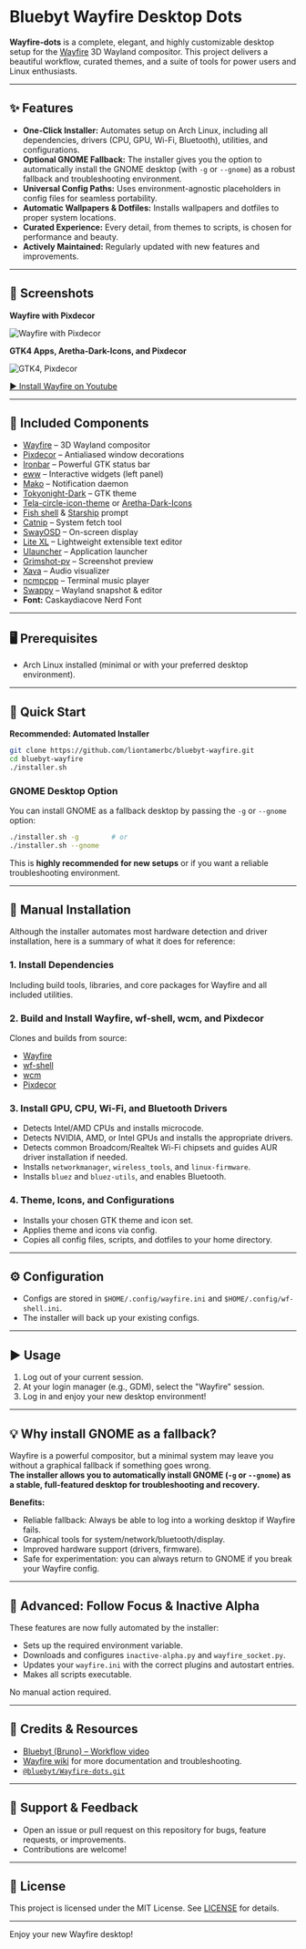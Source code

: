 # Bluebyt Wayfire Desktop Dots

**Wayfire-dots** is a complete, elegant, and highly customizable desktop setup for the [Wayfire](https://github.com/WayfireWM/wayfire) 3D Wayland compositor. This project delivers a beautiful workflow, curated themes, and a suite of tools for power users and Linux enthusiasts.

---

## ✨ Features

- **One-Click Installer:** Automates setup on Arch Linux, including all dependencies, drivers (CPU, GPU, Wi-Fi, Bluetooth), utilities, and configurations.
- **Optional GNOME Fallback:** The installer gives you the option to automatically install the GNOME desktop (with `-g` or `--gnome`) as a robust fallback and troubleshooting environment.
- **Universal Config Paths:** Uses environment-agnostic placeholders in config files for seamless portability.
- **Automatic Wallpapers & Dotfiles:** Installs wallpapers and dotfiles to proper system locations.
- **Curated Experience:** Every detail, from themes to scripts, is chosen for performance and beauty.
- **Actively Maintained:** Regularly updated with new features and improvements.

---

## 📸 Screenshots

**Wayfire with Pixdecor**

![Wayfire with Pixdecor](https://github.com/user-attachments/assets/6ce465da-e8a9-45d5-a87c-8932cd7ae366)

**GTK4 Apps, Aretha-Dark-Icons, and Pixdecor**

![GTK4, Pixdecor](https://github.com/user-attachments/assets/58606e37-6f79-4ad9-b1cf-20cef66b1213)

[▶️ Install Wayfire on Youtube](https://youtu.be/abtU54uMXH0)

---

## 🧩 Included Components

- [Wayfire](https://github.com/WayfireWM/wayfire) – 3D Wayland compositor
- [Pixdecor](https://github.com/soreau/pixdecor) – Antialiased window decorations
- [Ironbar](https://github.com/JakeStanger/ironbar) – Powerful GTK status bar
- [eww](https://github.com/elkowar/eww) – Interactive widgets (left panel)
- [Mako](https://github.com/emersion/mako) – Notification daemon
- [Tokyonight-Dark](https://github.com/Fausto-Korpsvart/Tokyo-Night-GTK-Theme) – GTK theme
- [Tela-circle-icon-theme](https://github.com/vinceliuice/Tela-circle-icon-theme) or [Aretha-Dark-Icons](https://www.gnome-look.org/p/2180417)
- [Fish shell](https://github.com/fish-shell/fish-shell) & [Starship](https://starship.rs/) prompt
- [Catnip](https://github.com/iinsertNameHere/catnip) – System fetch tool
- [SwayOSD](https://github.com/ErikReider/SwayOSD) – On-screen display
- [Lite XL](https://lite-xl.com/) – Lightweight extensible text editor
- [Ulauncher](https://ulauncher.io/) – Application launcher
- [Grimshot-pv](https://github.com/ferdiebergado/grimshot-pv) – Screenshot preview
- [Xava](https://github.com/nikp123/xava) – Audio visualizer
- [ncmpcpp](https://github.com/ncmpcpp/ncmpcpp) – Terminal music player
- [Swappy](https://github.com/jtheoof/swappy) – Wayland snapshot & editor
- **Font:** Caskaydiacove Nerd Font

---

## 🖥️ Prerequisites

- Arch Linux installed (minimal or with your preferred desktop environment).

---

## 🚀 Quick Start

**Recommended: Automated Installer**

```sh
git clone https://github.com/liontamerbc/bluebyt-wayfire.git
cd bluebyt-wayfire
./installer.sh
```

### GNOME Desktop Option

You can install GNOME as a fallback desktop by passing the `-g` or `--gnome` option:

```sh
./installer.sh -g        # or
./installer.sh --gnome
```

This is **highly recommended for new setups** or if you want a reliable troubleshooting environment.

---

## 📝 Manual Installation

Although the installer automates most hardware detection and driver installation, here is a summary of what it does for reference:

### 1. Install Dependencies

Including build tools, libraries, and core packages for Wayfire and all included utilities.

### 2. Build and Install Wayfire, wf-shell, wcm, and Pixdecor

Clones and builds from source:
- [Wayfire](https://github.com/WayfireWM/wayfire)
- [wf-shell](https://github.com/WayfireWM/wf-shell)
- [wcm](https://github.com/WayfireWM/wcm)
- [Pixdecor](https://github.com/soreau/pixdecor)

### 3. Install GPU, CPU, Wi-Fi, and Bluetooth Drivers

- Detects Intel/AMD CPUs and installs microcode.
- Detects NVIDIA, AMD, or Intel GPUs and installs the appropriate drivers.
- Detects common Broadcom/Realtek Wi-Fi chipsets and guides AUR driver installation if needed.
- Installs `networkmanager`, `wireless_tools`, and `linux-firmware`.
- Installs `bluez` and `bluez-utils`, and enables Bluetooth.

### 4. Theme, Icons, and Configurations

- Installs your chosen GTK theme and icon set.
- Applies theme and icons via config.
- Copies all config files, scripts, and dotfiles to your home directory.

---

## ⚙️ Configuration

- Configs are stored in `$HOME/.config/wayfire.ini` and `$HOME/.config/wf-shell.ini`.
- The installer will back up your existing configs.

---

## ▶️ Usage

1. Log out of your current session.
2. At your login manager (e.g., GDM), select the "Wayfire" session.
3. Log in and enjoy your new desktop environment!

---

## 💡 Why install GNOME as a fallback?

Wayfire is a powerful compositor, but a minimal system may leave you without a graphical fallback if something goes wrong.  
**The installer allows you to automatically install GNOME (`-g` or `--gnome`) as a stable, full-featured desktop for troubleshooting and recovery.**

**Benefits:**
- Reliable fallback: Always be able to log into a working desktop if Wayfire fails.
- Graphical tools for system/network/bluetooth/display.
- Improved hardware support (drivers, firmware).
- Safe for experimentation: you can always return to GNOME if you break your Wayfire config.

---

## 🎨 Advanced: Follow Focus & Inactive Alpha

These features are now fully automated by the installer:

- Sets up the required environment variable.
- Downloads and configures `inactive-alpha.py` and `wayfire_socket.py`.
- Updates your `wayfire.ini` with the correct plugins and autostart entries.
- Makes all scripts executable.

No manual action required.

---

## 🙏 Credits & Resources

- [Bluebyt (Bruno) – Workflow video](https://youtu.be/5dzgKCZbSlA)
- [Wayfire wiki](https://github.com/WayfireWM/wayfire/wiki) for more documentation and troubleshooting.
- [`@bluebyt/Wayfire-dots.git`](https://github.com/bluebyt/Wayfire-dots.git)

---

## 💬 Support & Feedback

- Open an issue or pull request on this repository for bugs, feature requests, or improvements.
- Contributions are welcome!

---

## 🔗 License

This project is licensed under the MIT License. See [LICENSE](LICENSE) for details.

---

Enjoy your new Wayfire desktop!
